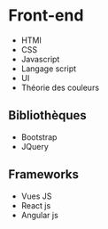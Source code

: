 # Front-end
  - HTMl
  - CSS
  - Javascript
  - Langage script
  - UI
  - Théorie des couleurs

## Bibliothèques
  - Bootstrap
  - JQuery

## Frameworks
  - Vues JS
  - React js
  - Angular js